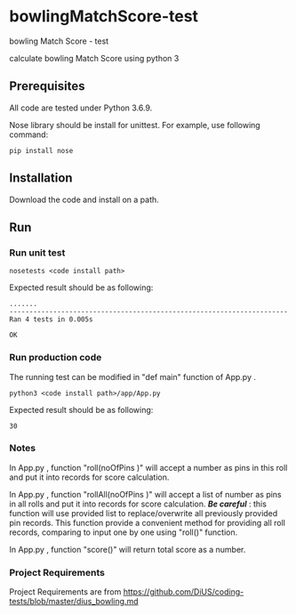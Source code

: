 # bowlingMatchScore-test
bowling Match Score - test

calculate bowling Match Score using python 3

## Prerequisites

All code are tested under Python 3.6.9.

Nose library should be install for unittest. For example, use following command:

```
pip install nose
``` 
 

## Installation

Download the code and install on a path.

## Run

### Run unit test

```
nosetests <code install path>
```

Expected result should be as following:

```
.......
----------------------------------------------------------------------
Ran 4 tests in 0.005s

OK

```
### Run production code

The running test can be modified in "def main" function of App.py .

```
python3 <code install path>/app/App.py
```
Expected result should be as following:

```
30
```

### Notes

In App.py , function "roll(noOfPins )" will accept a number as pins in this roll and put it into records for score calculation.

In App.py , function "rollAll(noOfPins )" will accept a list of number as pins in all rolls and put it into records for score calculation.   *****Be careful***** : this function will use provided list to replace/overwrite all previously provided pin records. This function provide a convenient method for providing all roll records, comparing to input one by one using "roll()" function. 

In App.py , function "score()" will return total score as a number.

### Project Requirements

Project Requirements are from https://github.com/DiUS/coding-tests/blob/master/dius_bowling.md






  
  


